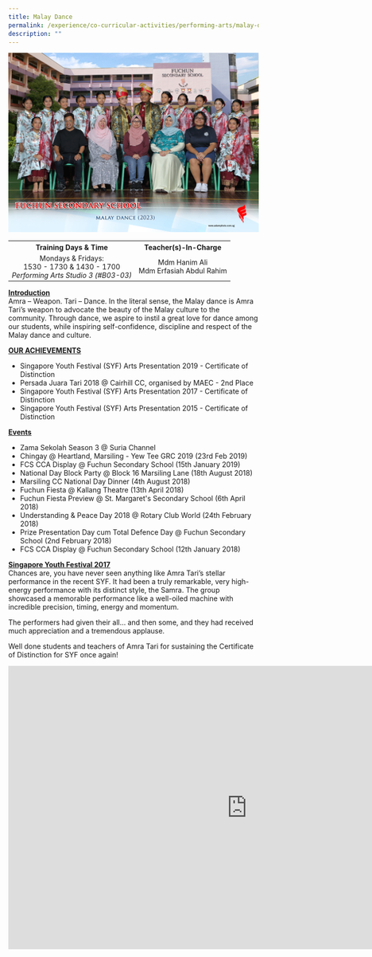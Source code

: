 ```yaml
---
title: Malay Dance
permalink: /experience/co-curricular-activities/performing-arts/malay-dance/
description: ""
---
```

<img src="/images/CCA%202023/malay%20dance%202.jpg">
<table>
<tbody>
<tr>
<th style="text-align: center;">Training Days &amp; Time</th>
<th style="text-align: center;">Teacher(s)-In-Charge</th>
</tr>
<tr>
<td style="text-align: center;">
<div>Mondays &amp; Fridays:</div>
<div>1530 - 1730 &amp; 1430 - 1700</div>
<div><em>Performing Arts Studio 3 (#B03-03)</em></div>
</td>
<td style="text-align: center;">
<div>Mdm Hanim Ali</div>
<div>Mdm Erfasiah Abdul Rahim</div>
</td>
</tr>
</tbody>
</table>
<p><strong><u>Introduction<br></u></strong>Amra – Weapon. Tari – Dance. In the literal sense, the Malay dance is Amra Tari’s weapon to advocate the beauty of the Malay culture to the community. Through dance, we aspire to instil a great love for dance among our students, while inspiring self-confidence, discipline and respect of the Malay dance and culture.</p>
<p><strong><u>OUR ACHIEVEMENTS</u></strong></p>
<ul>
<li>Singapore Youth Festival (SYF) Arts Presentation 2019 - Certificate of Distinction</li>
<li>Persada Juara Tari 2018 @ Cairhill CC, organised by MAEC - 2nd Place</li>
<li>Singapore Youth Festival (SYF) Arts Presentation 2017 - Certificate of Distinction</li>
<li>Singapore Youth Festival (SYF) Arts Presentation 2015 - Certificate of Distinction</li>
</ul>
<p><strong><u>Events</u></strong></p>
<ul>
<li>Zama Sekolah Season 3 @ Suria Channel</li>
<li>Chingay @ Heartland, Marsiling - Yew Tee GRC 2019 (23rd Feb 2019)</li>
<li>FCS CCA Display @ Fuchun Secondary School (15th January 2019)</li>
<li>National Day Block Party @ Block 16 Marsiling Lane (18th August 2018)</li>
<li>Marsiling CC National Day Dinner (4th August 2018)</li>
<li>Fuchun Fiesta @ Kallang Theatre (13th April 2018)</li>
<li>Fuchun Fiesta Preview @ St. Margaret's Secondary School (6th April 2018)</li>
<li>Understanding &amp; Peace Day 2018 @ Rotary Club World (24th February 2018)</li>
<li>Prize Presentation Day cum Total Defence Day @ Fuchun Secondary School (2nd February 2018)</li>
<li>FCS CCA Display @ Fuchun Secondary School (12th January 2018)</li>
</ul>
<p><strong><u>Singapore Youth Festival 2017<br></u></strong>Chances are, you have never seen anything like Amra Tari’s stellar performance in the recent SYF. It had been a truly remarkable, very high-energy performance with its distinct style, the Samra. The group showcased a memorable performance like a well-oiled machine with incredible precision, timing, energy and momentum.</p>
<p>The performers had given their all… and then some, and they had received much appreciation and a tremendous applause.</p>
<p>Well done students and teachers of Amra Tari for sustaining the Certificate of Distinction for SYF once again!</p>
<iframe src="https://docs.google.com/presentation/d/e/2PACX-1vQEdlOy3D5lRquwGAMpycbuSeA8lZIiiR761LjnfpDAOsrPX2sHWl8FZPVoUWW4Qjie-2T27DpU0Xrc/embed?start=false&amp;loop=false&amp;delayms=10000" frameborder="0" width="960" height="569" allowfullscreen="true"></iframe>